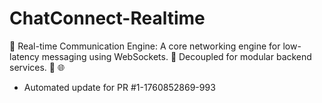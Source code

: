 # ChatConnect-Realtime
🔗 Real-time Communication Engine: A core networking engine for low-latency messaging using WebSockets. 💬 Decoupled for modular backend services. 📡 🌐


- Automated update for PR #1-1760852869-993